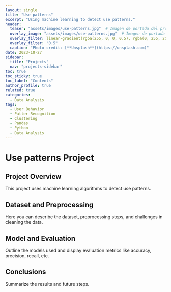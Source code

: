 ```yaml
---
layout: single
title: "Use patterns"
excerpt: "Using machine learning to detect use patterns."
header:
  teaser: "assets/images/use-patterns.jpg"  # Imagen de portada del proyecto
  overlay_image: "assets/images/use-patterns.jpg"  # Imagen de portada del proyecto
  overlay_filter: linear-gradient(rgba(255, 0, 0, 0.5), rgba(0, 255, 255, 0.5))
  overlay_filter: "0.5"
  caption: "Photo credit: [**Unsplash**](https://unsplash.com)"
date: 2023-10-27
sidebar:
  title: "Projects"
  nav: "projects-sidebar"
toc: true
toc_sticky: true
toc_label: "Contents"
author_profile: true
related: true
categories:
  - Data Analysis
tags:
  - User Behavior
  - Patter Recognition
  - Clustering
  - Pandas
  - Python
  - Data Analysis
---
```


# Use patterns Project

## Project Overview
This project uses machine learning algorithms to detect use patterns.

<!-- 

-  Procesa grandes cantidades de logs de servidor para detectar patrones de uso.
	•	Ingeniería de características: Trabaja en mejorar la calidad de los datos de entrada.
	•	Tuning de hiperparámetros: Experimenta con la búsqueda de hiperparámetros (Grid Search, Random Search) y técnicas como optimización bayesiana.

 -->

## Dataset and Preprocessing
Here you can describe the dataset, preprocessing steps, and challenges in cleaning the data.

## Model and Evaluation
Outline the models used and display evaluation metrics like accuracy, precision, recall, etc.

<!-- // ![ROC Curve](/assets/images/fraud_detection_roc.png) -->

## Conclusions
Summarize the results and future steps.